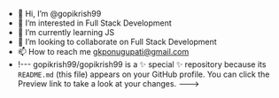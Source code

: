 - 👋 Hi, I’m @gopikrish99
- 👀 I’m interested in Full Stack Development
- 🌱 I’m currently learning JS
- 💞️ I’m looking to collaborate on Full Stack Development
- 📫 How to reach me gkponugupati@gmail.com
- !---
gopikrish99/gopikrish99 is a ✨ special ✨ repository because its `README.md` (this file) appears on your GitHub profile.
You can click the Preview link to take a look at your changes.
--->
